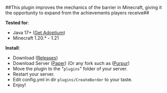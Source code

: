 ##This plugin improves the mechanics of the barrier in Minecraft, giving it the opportunity to expand from the achievements players receive##

**Tested for**:
- Java 17+ ([Get Adoptium](https://adoptium.net/))
- Minecraft 1.20.* - 1.21

**Install**:
- Download ([Releases](https://github.com/Dimoka113/CreateBorder/releases/latest))
- Download Server ([Paper](https://papermc.io/)) (Or any fork such as ([Purpur](https://purpurmc.org/downloads))
- Move the plugin to the "<code>plugins</code>" folder of your server.
- Restart your server.
- Edit config.yml in dir <code>plugins/CreateBorder</code> to your taste.
- Enjoy!
